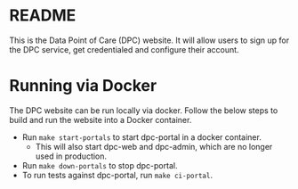 # README

This is the Data Point of Care (DPC) website. It will allow users to sign up for the DPC service, get credentialed and configure their account.

# Running via Docker

The DPC website can be run locally via docker. Follow the below steps to build and run the website into a Docker container.

- Run `make start-portals` to start dpc-portal in a docker container.
  - This will also start dpc-web and dpc-admin, which are no longer used in production.
- Run `make down-portals` to stop dpc-portal.
- To run tests against dpc-portal, run `make ci-portal`.